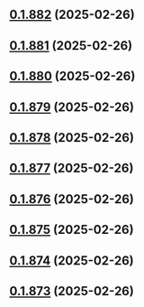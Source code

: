 ## [0.1.882](https://github.com/binary-braids/terraform-oracle/compare/v0.1.881...v0.1.882) (2025-02-26)



## [0.1.881](https://github.com/binary-braids/terraform-oracle/compare/v0.1.880...v0.1.881) (2025-02-26)



## [0.1.880](https://github.com/binary-braids/terraform-oracle/compare/v0.1.879...v0.1.880) (2025-02-26)



## [0.1.879](https://github.com/binary-braids/terraform-oracle/compare/v0.1.878...v0.1.879) (2025-02-26)



## [0.1.878](https://github.com/binary-braids/terraform-oracle/compare/v0.1.877...v0.1.878) (2025-02-26)



## [0.1.877](https://github.com/binary-braids/terraform-oracle/compare/v0.1.876...v0.1.877) (2025-02-26)



## [0.1.876](https://github.com/binary-braids/terraform-oracle/compare/v0.1.875...v0.1.876) (2025-02-26)



## [0.1.875](https://github.com/binary-braids/terraform-oracle/compare/v0.1.874...v0.1.875) (2025-02-26)



## [0.1.874](https://github.com/binary-braids/terraform-oracle/compare/v0.1.873...v0.1.874) (2025-02-26)



## [0.1.873](https://github.com/binary-braids/terraform-oracle/compare/v0.1.872...v0.1.873) (2025-02-26)



